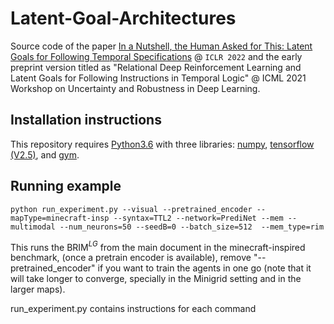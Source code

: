 # Latent-Goal-Architectures

Source code of the paper [In a Nutshell, the Human Asked for This: Latent Goals for Following Temporal Specifications](https://openreview.net/pdf?id=rUwm9wCjURV) @ `ICLR 2022` and the early preprint version titled as "Relational Deep Reinforcement Learning and Latent Goals for Following Instructions in Temporal Logic" @ ICML 2021 Workshop on Uncertainty and Robustness in Deep Learning.

## Installation instructions

This repository requires [Python3.6](https://www.python.org/) with three libraries: [numpy](http://www.numpy.org/), [tensorflow (V2.5)](https://www.tensorflow.org/), and [gym](https://gym.openai.com/). 

## Running example

    python run_experiment.py --visual --pretrained_encoder --mapType=minecraft-insp --syntax=TTL2 --network=PrediNet --mem --multimodal --num_neurons=50 --seedB=0 --batch_size=512  --mem_type=rim

This runs the BRIM$^{LG}$ from the main document in the minecraft-inspired benchmark, (once a pretrain encoder is available), remove "--pretrained_encoder" if you want to train the agents in one go (note that it will take longer to converge, specially in the Minigrid setting and in the larger maps).

run_experiment.py contains instructions for each command


